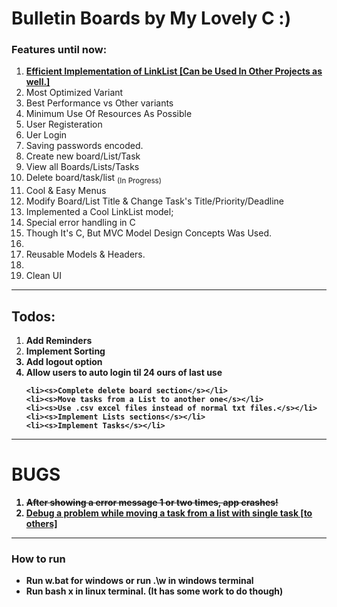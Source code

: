 # Bulletin Boards by My Lovely C :)

<h3>Features until now:</h3>
<ol>
	<li><b><u>Efficient Implementation of LinkList <link-list.h> [Can be Used In Other Projects as well.]</u></b></li>
	<li>Most Optimized Variant</li>
	<li>Best Performance vs Other variants</li>
	<li>Minimum Use Of Resources As Possible</li>
    <li>User Registeration</li>
    <li>Uer Login </li>
    <li>Saving passwords encoded.</li>
    <li>Create new board/List/Task</li>
    <li>View all Boards/Lists/Tasks</li>
    <li>Delete board/task/list <sub>(In Progress)</sub></li>
    <li>Cool & Easy Menus</li>
    <li>Modify Board/List Title & Change Task's Title/Priority/Deadline</li>
    <li>Implemented a Cool LinkList model;</li>
    <li>Special error handling in C</li>
	<li>Though It's C, But MVC Model Design Concepts Was Used.<li>
	<li>Reusable Models & Headers.<li>
	<li>Clean UI</li>
</ol>
<hr />
<h2>Todos:</h2>
<ol>
    <li><b>Add Reminders</b></li>
    <li><b>Implement Sorting</bi></li>
    <li>Add logout option</li>
    <li>Allow users to auto login til 24 ours of last use</li>
	
    <li><s>Complete delete board section</s></li>
    <li><s>Move tasks from a List to another one</s></li>
    <li><s>Use .csv excel files instead of normal txt files.</s></li>
    <li><s>Implement Lists sections</s></li>
    <li><s>Implement Tasks</s></li>
</ol>
<hr />
<h1>BUGS</h1>
<ol>
    <li><s> After showing a error message 1 or two times, app crashes!</s></li>
	<li><u><b>Debug a problem while moving a task from a list with single task [to others]<b></u></li>
</ol>
<hr />
<h3>How to run</h3>
<ul>
    <li>Run w.bat for windows or run .\w in windows terminal </li>
    <li>Run bash x in linux terminal. (It has some work to do though)</li>
</ul>